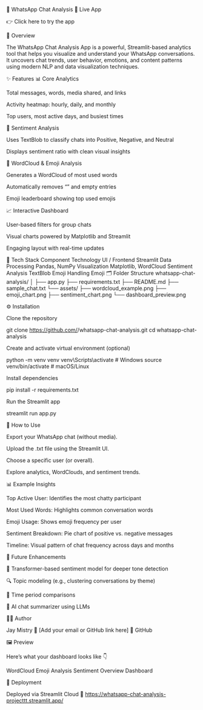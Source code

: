 📘 WhatsApp Chat Analysis
🔗 Live App

👉 Click here to try the app

📖 Overview

The WhatsApp Chat Analysis App is a powerful, Streamlit-based analytics tool that helps you visualize and understand your WhatsApp conversations.
It uncovers chat trends, user behavior, emotions, and content patterns using modern NLP and data visualization techniques.

✨ Features
📊 Core Analytics

Total messages, words, media shared, and links

Activity heatmap: hourly, daily, and monthly

Top users, most active days, and busiest times

🧠 Sentiment Analysis

Uses TextBlob to classify chats into Positive, Negative, and Neutral

Displays sentiment ratio with clean visual insights

🌈 WordCloud & Emoji Analysis

Generates a WordCloud of most used words

Automatically removes “<Media omitted>” and empty entries

Emoji leaderboard showing top used emojis

📈 Interactive Dashboard

User-based filters for group chats

Visual charts powered by Matplotlib and Streamlit

Engaging layout with real-time updates

🧰 Tech Stack
Component	Technology
UI / Frontend	Streamlit
Data Processing	Pandas, NumPy
Visualization	Matplotlib, WordCloud
Sentiment Analysis	TextBlob
Emoji Handling	Emoji
🗂️ Folder Structure
whatsapp-chat-analysis/
│
├── app.py
├── requirements.txt
├── README.md
├── sample_chat.txt
└── assets/
    ├── wordcloud_example.png
    ├── emoji_chart.png
    ├── sentiment_chart.png
    └── dashboard_preview.png

⚙️ Installation

Clone the repository

git clone https://github.com/<your-username>/whatsapp-chat-analysis.git
cd whatsapp-chat-analysis


Create and activate virtual environment (optional)

python -m venv venv
venv\Scripts\activate   # Windows
source venv/bin/activate  # macOS/Linux


Install dependencies

pip install -r requirements.txt


Run the Streamlit app

streamlit run app.py

📁 How to Use

Export your WhatsApp chat (without media).

Upload the .txt file using the Streamlit UI.

Choose a specific user (or overall).

Explore analytics, WordClouds, and sentiment trends.

📊 Example Insights

Top Active User: Identifies the most chatty participant

Most Used Words: Highlights common conversation words

Emoji Usage: Shows emoji frequency per user

Sentiment Breakdown: Pie chart of positive vs. negative messages

Timeline: Visual pattern of chat frequency across days and months

🧩 Future Enhancements

🧠 Transformer-based sentiment model for deeper tone detection

🔍 Topic modeling (e.g., clustering conversations by theme)

📅 Time period comparisons

💬 AI chat summarizer using LLMs

🧑‍💻 Author

Jay Mistry
📧 [Add your email or GitHub link here]
💼 GitHub

🖼️ Preview

Here’s what your dashboard looks like 👇

WordCloud	Emoji Analysis	Sentiment Overview	Dashboard

	
	
	
🚀 Deployment

Deployed via Streamlit Cloud
🔗 https://whatsapp-chat-analysis-projecttt.streamlit.app/
